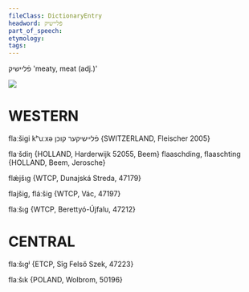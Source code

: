 ```yaml
---
fileClass: DictionaryEntry
headword: פֿליישיק
part_of_speech: 
etymology: 
tags: 
---
```

פֿליישיק
'meaty, meat (adj.)'

![](https://ia802902.us.archive.org/9/items/Yiddish-Dialect-Maps/Guggenheim-Gruenberg_karte_3.jpg)

WESTERN
========

flaːšigi kʰuːxə פֿליישיקער קוכן {SWITZERLAND, Fleischer 2005}

flaˑšdiŋ {HOLLAND, Harderwijk 52055, Beem}
flaaschding, flaaschting {HOLLAND, Beem, Jerosche}

flǽjšɩg {WTCP, Dunajská Streda, 47179}

flajšig, fláːšig {WTCP, Vác, 47197}

flaːšɩg {WTCP, Berettyó-Újfalu, 47212}

CENTRAL
========

flaːšɩgʲ {ETCP, Sîg Felső Szek, 47223}

flaːšɩk {POLAND, Wolbrom, 50196}